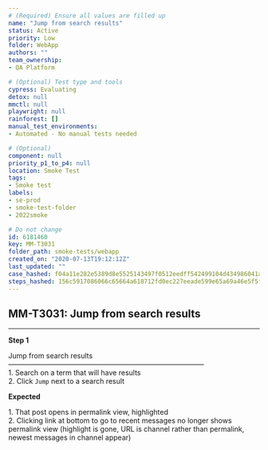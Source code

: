```yaml
---
# (Required) Ensure all values are filled up
name: "Jump from search results"
status: Active
priority: Low
folder: WebApp
authors: ""
team_ownership: 
- QA Platform

# (Optional) Test type and tools
cypress: Evaluating
detox: null
mmctl: null
playwright: null
rainforest: []
manual_test_environments: 
- Automated - No manual tests needed

# (Optional)
component: null
priority_p1_to_p4: null
location: Smoke Test
tags: 
- Smoke test
labels: 
- se-prod
- smoke-test-folder
- 2022smoke

# Do not change
id: 6181460
key: MM-T3031
folder_path: smoke-tests/webapp
created_on: "2020-07-13T19:12:12Z"
last_updated: ""
case_hashed: f04a11e282e5389d8e5525143497f0512eedff542499104d434986041a2c1b8ffdf6e11623a44c05814ccff0e215f6eb
steps_hashed: 156c5917086066c65664a618712fd0ec227eeade599e65a69a46e5f5f95f944218be1dcdc99e2b81d141e5a8fc2668a3
---
```


## MM-T3031: Jump from search results

---

**Step 1**

Jump from search results\
————————————————————————————\
1\. Search on a term that will have results\
2\. Click `Jump` next to a search result

**Expected**

1\. That post opens in permalink view, highlighted\
2\. Clicking link at bottom to go to recent messages no longer shows permalink view (highlight is gone, URL is channel rather than permalink, newest messages in channel appear)
